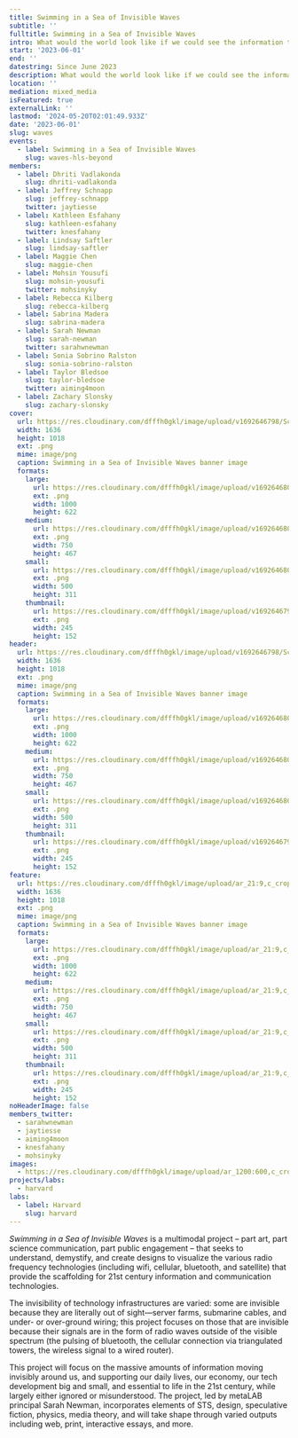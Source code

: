 ```yaml
---
title: Swimming in a Sea of Invisible Waves
subtitle: ''
fulltitle: Swimming in a Sea of Invisible Waves
intro: What would the world look like if we could see the information that moves invisibly around us via wifi, cellular, and satellite?
start: '2023-06-01'
end: ''
datestring: Since June 2023
description: What would the world look like if we could see the information that moves invisibly around us via wifi, cellular, and satellite?
location: ''
mediation: mixed_media
isFeatured: true
externalLink: ''
lastmod: '2024-05-20T02:01:49.933Z'
date: '2023-06-01'
slug: waves
events:
  - label: Swimming in a Sea of Invisible Waves
    slug: waves-hls-beyond
members:
  - label: Dhriti Vadlakonda
    slug: dhriti-vadlakonda
  - label: Jeffrey Schnapp
    slug: jeffrey-schnapp
    twitter: jaytiesse
  - label: Kathleen Esfahany
    slug: kathleen-esfahany
    twitter: knesfahany
  - label: Lindsay Saftler
    slug: lindsay-saftler
  - label: Maggie Chen
    slug: maggie-chen
  - label: Mohsin Yousufi
    slug: mohsin-yousufi
    twitter: mohsinyky
  - label: Rebecca Kilberg
    slug: rebecca-kilberg
  - label: Sabrina Madera
    slug: sabrina-madera
  - label: Sarah Newman
    slug: sarah-newman
    twitter: sarahwnewman
  - label: Sonia Sobrino Ralston
    slug: sonia-sobrino-ralston
  - label: Taylor Bledsoe
    slug: taylor-bledsoe
    twitter: aiming4moon
  - label: Zachary Slonsky
    slug: zachary-slonsky
cover:
  url: https://res.cloudinary.com/dfffh0gkl/image/upload/v1692646798/Screen_Shot_2023_08_21_at_3_38_22_PM_ef9b289132.png
  width: 1636
  height: 1018
  ext: .png
  mime: image/png
  caption: Swimming in a Sea of Invisible Waves banner image
  formats:
    large:
      url: https://res.cloudinary.com/dfffh0gkl/image/upload/v1692646800/large_Screen_Shot_2023_08_21_at_3_38_22_PM_ef9b289132.png
      ext: .png
      width: 1000
      height: 622
    medium:
      url: https://res.cloudinary.com/dfffh0gkl/image/upload/v1692646800/medium_Screen_Shot_2023_08_21_at_3_38_22_PM_ef9b289132.png
      ext: .png
      width: 750
      height: 467
    small:
      url: https://res.cloudinary.com/dfffh0gkl/image/upload/v1692646801/small_Screen_Shot_2023_08_21_at_3_38_22_PM_ef9b289132.png
      ext: .png
      width: 500
      height: 311
    thumbnail:
      url: https://res.cloudinary.com/dfffh0gkl/image/upload/v1692646799/thumbnail_Screen_Shot_2023_08_21_at_3_38_22_PM_ef9b289132.png
      ext: .png
      width: 245
      height: 152
header:
  url: https://res.cloudinary.com/dfffh0gkl/image/upload/v1692646798/Screen_Shot_2023_08_21_at_3_38_22_PM_ef9b289132.png
  width: 1636
  height: 1018
  ext: .png
  mime: image/png
  caption: Swimming in a Sea of Invisible Waves banner image
  formats:
    large:
      url: https://res.cloudinary.com/dfffh0gkl/image/upload/v1692646800/large_Screen_Shot_2023_08_21_at_3_38_22_PM_ef9b289132.png
      ext: .png
      width: 1000
      height: 622
    medium:
      url: https://res.cloudinary.com/dfffh0gkl/image/upload/v1692646800/medium_Screen_Shot_2023_08_21_at_3_38_22_PM_ef9b289132.png
      ext: .png
      width: 750
      height: 467
    small:
      url: https://res.cloudinary.com/dfffh0gkl/image/upload/v1692646801/small_Screen_Shot_2023_08_21_at_3_38_22_PM_ef9b289132.png
      ext: .png
      width: 500
      height: 311
    thumbnail:
      url: https://res.cloudinary.com/dfffh0gkl/image/upload/v1692646799/thumbnail_Screen_Shot_2023_08_21_at_3_38_22_PM_ef9b289132.png
      ext: .png
      width: 245
      height: 152
feature:
  url: https://res.cloudinary.com/dfffh0gkl/image/upload/ar_21:9,c_crop/v1692646798/Screen_Shot_2023_08_21_at_3_38_22_PM_ef9b289132.png
  width: 1636
  height: 1018
  ext: .png
  mime: image/png
  caption: Swimming in a Sea of Invisible Waves banner image
  formats:
    large:
      url: https://res.cloudinary.com/dfffh0gkl/image/upload/ar_21:9,c_crop/v1692646800/large_Screen_Shot_2023_08_21_at_3_38_22_PM_ef9b289132.png
      ext: .png
      width: 1000
      height: 622
    medium:
      url: https://res.cloudinary.com/dfffh0gkl/image/upload/ar_21:9,c_crop/v1692646800/medium_Screen_Shot_2023_08_21_at_3_38_22_PM_ef9b289132.png
      ext: .png
      width: 750
      height: 467
    small:
      url: https://res.cloudinary.com/dfffh0gkl/image/upload/ar_21:9,c_crop/v1692646801/small_Screen_Shot_2023_08_21_at_3_38_22_PM_ef9b289132.png
      ext: .png
      width: 500
      height: 311
    thumbnail:
      url: https://res.cloudinary.com/dfffh0gkl/image/upload/ar_21:9,c_crop/v1692646799/thumbnail_Screen_Shot_2023_08_21_at_3_38_22_PM_ef9b289132.png
      ext: .png
      width: 245
      height: 152
noHeaderImage: false
members_twitter:
  - sarahwnewman
  - jaytiesse
  - aiming4moon
  - knesfahany
  - mohsinyky
images:
  - https://res.cloudinary.com/dfffh0gkl/image/upload/ar_1200:600,c_crop/c_limit,h_1200,w_600/v1692646798/Screen_Shot_2023_08_21_at_3_38_22_PM_ef9b289132.png
projects/labs:
  - harvard
labs:
  - label: Harvard
    slug: harvard
---
```

*Swimming in a Sea of Invisible Waves* is a multimodal project – part art, part science communication, part public engagement – that seeks to understand, demystify, and create designs to visualize the various radio frequency technologies (including wifi, cellular, bluetooth, and satellite) that provide the scaffolding for 21st century information and communication technologies.

The invisibility of technology infrastructures are varied: some are invisible because they are literally out of sight—server farms, submarine cables, and under- or over-ground wiring; this project focuses on those that are invisible because their signals are in the form of radio waves outside of the visible spectrum (the pulsing of bluetooth, the cellular connection via triangulated towers, the wireless signal to a wired router). 

This project will focus on the massive amounts of information moving invisibly around us, and supporting our daily lives, our economy, our tech development big and small, and essential to life in the 21st century, while largely either ignored or misunderstood. The project, led by metaLAB principal Sarah Newman, incorporates elements of STS, design, speculative fiction, physics, media theory, and will take shape through varied outputs including web, print, interactive essays, and more.